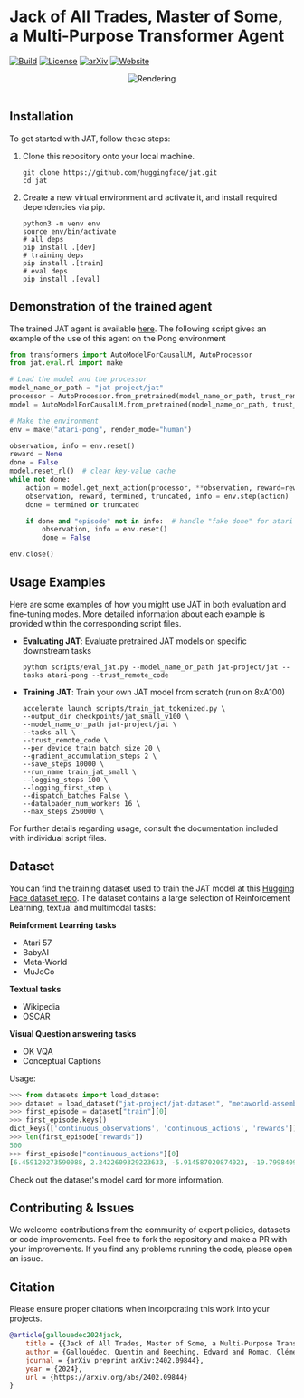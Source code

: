 # Jack of All Trades, Master of Some, a Multi-Purpose Transformer Agent

[![Build](https://github.com/huggingface/jat/actions/workflows/test-ci.yml/badge.svg?branch=main)](https://github.com/huggingface/jat/actions/workflows/ci.yml?query=branch%3Amain)
[![License](https://img.shields.io/github/license/huggingface/jat.svg?color=blue)](https://github.com/huggingface/jat/blob/main/LICENSE)
[![arXiv](https://img.shields.io/badge/cs.AI-arXiv%3A2402.09844-B31B1B.svg)](https://arxiv.org/abs/2402.09844)
[![Website](https://img.shields.io/website/http/huggingface.co/jat-project.svg?down_color=red&down_message=offline&up_message=online)](https://huggingface.co/jat-project)

<p align="center">
  <picture>
    <img alt="Rendering" src="https://github.com/huggingface/gia/assets/45557362/5b4d4920-fafd-4cb8-90d1-ac4df3a97073" style="max-width: 100%;">
  </picture>
  <br/>
  <br/>
</p>


## Installation

To get started with JAT, follow these steps:

1. Clone this repository onto your local machine.

    ```shell
    git clone https://github.com/huggingface/jat.git
    cd jat
    ```

2. Create a new virtual environment and activate it, and install required dependencies via pip.

    ```shell
    python3 -m venv env
    source env/bin/activate
    # all deps
    pip install .[dev]
    # training deps
    pip install .[train]
    # eval deps
    pip install .[eval]

    ```

## Demonstration of the trained agent
The trained JAT agent is available [here](https://huggingface.co/jat-project/jat). The following script gives an example of the use of this agent on the Pong environment

```python
from transformers import AutoModelForCausalLM, AutoProcessor
from jat.eval.rl import make

# Load the model and the processor
model_name_or_path = "jat-project/jat"
processor = AutoProcessor.from_pretrained(model_name_or_path, trust_remote_code=True)
model = AutoModelForCausalLM.from_pretrained(model_name_or_path, trust_remote_code=True).to("cuda")

# Make the environment
env = make("atari-pong", render_mode="human")

observation, info = env.reset()
reward = None
done = False
model.reset_rl()  # clear key-value cache
while not done:
    action = model.get_next_action(processor, **observation, reward=reward, action_space=env.action_space)
    observation, reward, termined, truncated, info = env.step(action)
    done = termined or truncated

    if done and "episode" not in info:  # handle "fake done" for atari
        observation, info = env.reset()
        done = False

env.close()
```

## Usage Examples

Here are some examples of how you might use JAT in both evaluation and fine-tuning modes. More detailed information about each example is provided within the corresponding script files.
- **Evaluating JAT**: Evaluate pretrained JAT models on specific downstream tasks

    ```shell
    python scripts/eval_jat.py --model_name_or_path jat-project/jat --tasks atari-pong --trust_remote_code
    ```

- **Training JAT**: Train your own JAT model from scratch (run on 8xA100)
    ```shell
    accelerate launch scripts/train_jat_tokenized.py \
    --output_dir checkpoints/jat_small_v100 \
    --model_name_or_path jat-project/jat \
    --tasks all \
    --trust_remote_code \
    --per_device_train_batch_size 20 \
    --gradient_accumulation_steps 2 \
    --save_steps 10000 \
    --run_name train_jat_small \
    --logging_steps 100 \
    --logging_first_step \
    --dispatch_batches False \
    --dataloader_num_workers 16 \
    --max_steps 250000 \
    ```

For further details regarding usage, consult the documentation included with individual script files.

## Dataset
You can find the training dataset used to train the JAT model at this [Hugging Face dataset repo](https://huggingface.co/datasets/jat-project/jat-dataset). The dataset contains a large selection of Reinforcement Learning, textual and multimodal tasks:

**Reinforment Learning tasks**
- Atari 57
- BabyAI
- Meta-World
- MuJoCo

**Textual tasks**
- Wikipedia
- OSCAR

**Visual Question answering tasks**
- OK VQA
- Conceptual Captions

Usage:
```python
>>> from datasets import load_dataset
>>> dataset = load_dataset("jat-project/jat-dataset", "metaworld-assembly")
>>> first_episode = dataset["train"][0]
>>> first_episode.keys()
dict_keys(['continuous_observations', 'continuous_actions', 'rewards'])
>>> len(first_episode["rewards"])
500
>>> first_episode["continuous_actions"][0]
[6.459120273590088, 2.2422609329223633, -5.914587020874023, -19.799840927124023]
```

Check out the dataset's model card for more information.


## Contributing & Issues

We welcome contributions from the community of expert policies, datasets or code improvements.
Feel free to fork the repository and make a PR with your improvements. If you find any problems running the code, please open an issue.

## Citation

Please ensure proper citations when incorporating this work into your projects.

```bibtex
@article{gallouedec2024jack,
    title = {{Jack of All Trades, Master of Some, a Multi-Purpose Transformer Agent}},
    author = {Gallouédec, Quentin and Beeching, Edward and Romac, Clément and Dellandréa, Emmanuel},
    journal = {arXiv preprint arXiv:2402.09844},
    year = {2024},
    url = {https://arxiv.org/abs/2402.09844}
}
```
